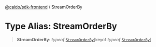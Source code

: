 [@caido/sdk-frontend](../index.md) / StreamOrderBy

# Type Alias: StreamOrderBy

> **StreamOrderBy**: *typeof* [`StreamOrderBy`](../variables/StreamOrderBy.md)\[keyof *typeof* [`StreamOrderBy`](../variables/StreamOrderBy.md)\]
